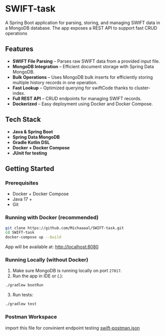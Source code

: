 # SWIFT-task

A Spring Boot application for parsing, storing, and managing SWIFT data in a MongoDB database. The app exposes a REST API to support fast CRUD operations

## Features

- **SWIFT File Parsing** – Parses raw SWIFT data from a provided input file.
- **MongoDB Integration** – Efficient document storage with Spring Data MongoDB.
- **Bulk Operations** – Uses MongoDB bulk inserts for efficiently storing multiple history records in one operation.
- **Fast Lookup** – Optimized querying for swiftCode thanks to cluster-index.
- **Full REST API** – CRUD endpoints for managing SWIFT records.
- **Dockerized** – Easy deployment using Docker and Docker Compose.


## Tech Stack

- **Java & Spring Boot**
- **Spring Data MongoDB**
- **Gradle Kotlin DSL**
- **Docker + Docker Compose**
- **JUnit for testing**

## Getting Started

### Prerequisites
- Docker + Docker Compose
- Java 17 +
- Git

### Running with Docker (recommended)

```bash
git clone https://github.com/Michaaaal/SWIFT-task.git
cd SWIFT-task
docker-compose up --build
```

App will be available at: [http://localhost:8080](http://localhost:8080)

### Running Locally (without Docker)

1. Make sure MongoDB is running locally on port `27017`.
2. Run the app in IDE or (.\):
```bash
./gradlew bootRun
```
3. Run tests:
```bash
./gradlew test
```

### Postman Workspace
import this file for convinient endpoint testing
[swift-postman.json](https://github.com/user-attachments/files/19529489/swift-postman.json)


